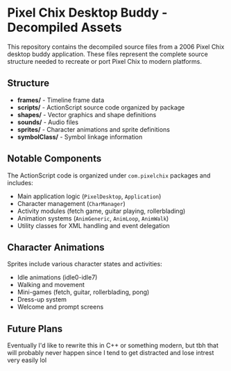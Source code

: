 # Pixel Chix Desktop Buddy - Decompiled Assets

This repository contains the decompiled source files from a 2006 Pixel Chix desktop buddy application. These files represent the complete source structure needed to recreate or port Pixel Chix to modern platforms.

## Structure

- **frames/** - Timeline frame data
- **scripts/** - ActionScript source code organized by package
- **shapes/** - Vector graphics and shape definitions  
- **sounds/** - Audio files
- **sprites/** - Character animations and sprite definitions
- **symbolClass/** - Symbol linkage information

## Notable Components

The ActionScript code is organized under `com.pixelchix` packages and includes:
- Main application logic (`PixelDesktop`, `Application`)
- Character management (`CharManager`)
- Activity modules (fetch game, guitar playing, rollerblading)
- Animation systems (`AnimGeneric`, `AnimLoop`, `AnimWalk`)
- Utility classes for XML handling and event delegation

## Character Animations

Sprites include various character states and activities:
- Idle animations (idle0-idle7)
- Walking and movement
- Mini-games (fetch, guitar, rollerblading, pong)
- Dress-up system
- Welcome and prompt screens

## Future Plans

Eventually I'd like to rewrite this in C++ or something modern, but tbh that will probably never happen since I tend to get distracted and lose intrest very easily lol 
